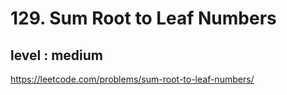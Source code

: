 # 129. Sum Root to Leaf Numbers
## level : medium
https://leetcode.com/problems/sum-root-to-leaf-numbers/
